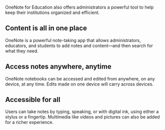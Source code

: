 OneNote for Education also offers administrators a powerful tool to help keep their institutions organized and efficient.

## Content is all in one place

OneNote is a powerful note-taking app that allows administrators, educators, and students to add notes and content—and then search for what they need.

## Access notes anywhere, anytime

OneNote notebooks can be accessed and edited from anywhere, on any device, at any time. Edits made on one device will carry across devices.

## Accessible for all

Users can take notes by typing, speaking, or with digital ink, using either a stylus or a fingertip. Multimedia like videos and pictures can also be added for a richer experience.

